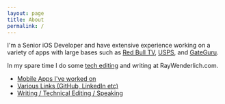 ```yaml
---
layout: page
title: About
permalink: /
---
```


I'm a Senior iOS Developer and have extensive experience working on a variety of apps with large bases such as [Red Bull TV](https://itunes.apple.com/us/app/red-bull-tv/id364269164?mt=8), [USPS](https://itunes.apple.com/us/app/usps-mobile/id339597578?mt=8), and [GateGuru](http://itunes.apple.com/us/app/gateguru-airport-info-flight/id326862399?mt=8).

In my spare time I do some [tech editing](https://www.raywenderlich.com/about#jahmad) and writing at RayWenderlich.com.

- [Mobile Apps I've worked on](/apps)
- [Various Links (GitHub, LinkedIn etc)](/links)
- [Writing / Technical Editing / Speaking](/other)

